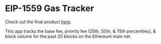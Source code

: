 # EIP-1559 Gas Tracker 

Check out the final product [here](https://scrappy-squirrels-nft.vercel.app/).

This app tracks the base fee, priority fee (25th, 50th, & 75th percentiles), & block volume for the past 20 blocks on the Ethereum main net. 